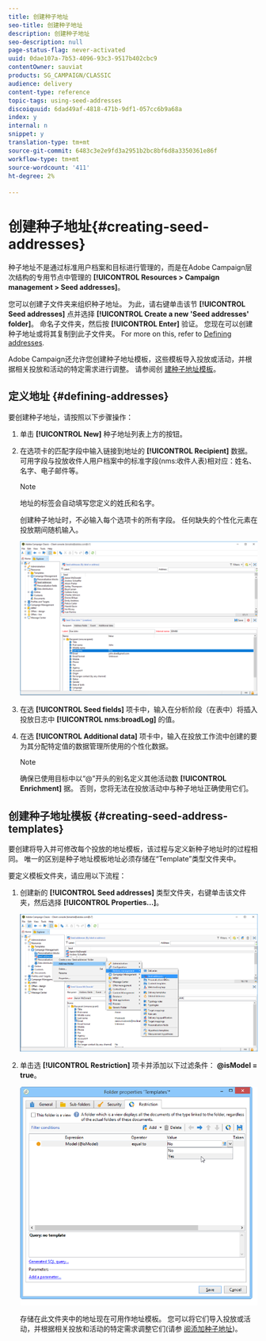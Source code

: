 ```yaml
---
title: 创建种子地址
seo-title: 创建种子地址
description: 创建种子地址
seo-description: null
page-status-flag: never-activated
uuid: 0dae107a-7b53-4096-93c3-9517b402cbc9
contentOwner: sauviat
products: SG_CAMPAIGN/CLASSIC
audience: delivery
content-type: reference
topic-tags: using-seed-addresses
discoiquuid: 6dad49af-4818-471b-9df1-057cc6b9a68a
index: y
internal: n
snippet: y
translation-type: tm+mt
source-git-commit: 6483c3e2e9fd3a2951b2bc8bf6d8a3350361e86f
workflow-type: tm+mt
source-wordcount: '411'
ht-degree: 2%

---
```



# 创建种子地址{#creating-seed-addresses}

种子地址不是通过标准用户档案和目标进行管理的，而是在Adobe Campaign层次结构的专用节点中管理的 **[!UICONTROL Resources > Campaign management > Seed addresses]**。

您可以创建子文件夹来组织种子地址。 为此，请右键单击该节 **[!UICONTROL Seed addresses]** 点并选择 **[!UICONTROL Create a new 'Seed addresses' folder]**。 命名子文件夹，然后按 **[!UICONTROL Enter]** 验证。 您现在可以创建种子地址或将其复制到此子文件夹。 For more on this, refer to [Defining addresses](#defining-addresses).

Adobe Campaign还允许您创建种子地址模板，这些模板导入投放或活动，并根据相关投放和活动的特定需求进行调整。 请参阅创 [建种子地址模板](#creating-seed-address-templates)。

## 定义地址 {#defining-addresses}

要创建种子地址，请按照以下步骤操作：

1. 单击 **[!UICONTROL New]** 种子地址列表上方的按钮。
1. 在选项卡的匹配字段中输入链接到地址的 **[!UICONTROL Recipient]** 数据。 可用字段与投放收件人用户档案中的标准字段(nms:收件人表)相对应：姓名、名字、电子邮件等。

   >[!NOTE]
   >
   >地址的标签会自动填写您定义的姓氏和名字。
   >
   >创建种子地址时，不必输入每个选项卡的所有字段。 任何缺失的个性化元素在投放期间随机输入。

   ![](assets/s_ncs_user_seedlist_new_address.png)

1. 在选 **[!UICONTROL Seed fields]** 项卡中，输入在分析阶段（在表中）将插入投放日志中 **[!UICONTROL nms:broadLog]** 的值。

1. 在选 **[!UICONTROL Additional data]** 项卡中，输入在投放工作流中创建的要为其分配特定值的数据管理所使用的个性化数据。

   >[!NOTE]
   >
   >确保已使用目标中以“@”开头的别名定义其他活动数 **[!UICONTROL Enrichment]** 据。 否则，您将无法在投放活动中与种子地址正确使用它们。

## 创建种子地址模板 {#creating-seed-address-templates}

要创建将导入并可修改每个投放的地址模板，该过程与定义新种子地址时的过程相同。 唯一的区别是种子地址模板地址必须存储在“Template”类型文件夹中。

要定义模板文件夹，请应用以下流程：

1. 创建新的 **[!UICONTROL Seed addresses]** 类型文件夹，右键单击该文件夹，然后选择 **[!UICONTROL Properties...]**。

   ![](assets/s_ncs_user_seedlist_template_folder.png)

1. 单击选 **[!UICONTROL Restriction]** 项卡并添加以下过滤条件： **@isModel = true**。

   ![](assets/s_ncs_user_seedlist_folder_is_model.png)

   存储在此文件夹中的地址现在可用作地址模板。 您可以将它们导入投放或活动，并根据相关投放和活动的特定需求调整它们(请参 [阅添加种子地址](../../delivery/using/adding-seed-addresses.md))。
